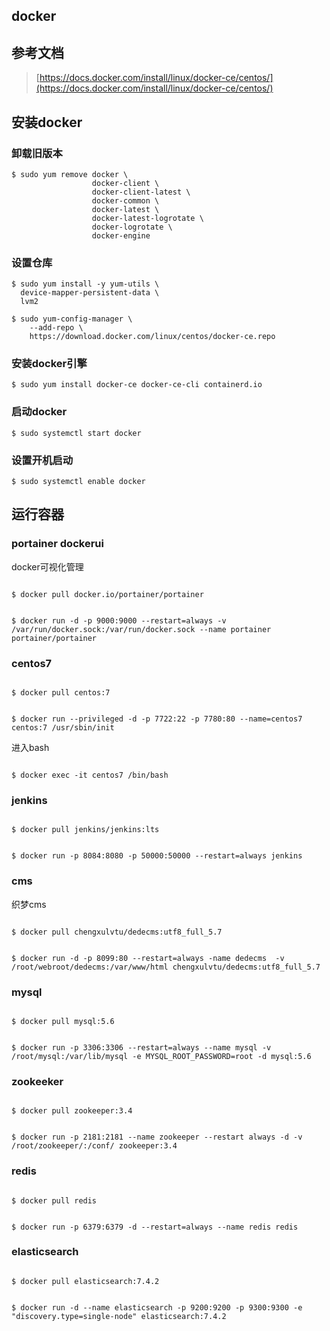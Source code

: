 ## docker

## 参考文档

>[https://docs.docker.com/install/linux/docker-ce/centos/](https://docs.docker.com/install/linux/docker-ce/centos/)

## 安装docker

### 卸载旧版本

~~~
$ sudo yum remove docker \
                  docker-client \
                  docker-client-latest \
                  docker-common \
                  docker-latest \
                  docker-latest-logrotate \
                  docker-logrotate \
                  docker-engine
~~~


### 设置仓库

~~~
$ sudo yum install -y yum-utils \
  device-mapper-persistent-data \
  lvm2
~~~

~~~
$ sudo yum-config-manager \
    --add-repo \
    https://download.docker.com/linux/centos/docker-ce.repo
~~~

### 安装docker引擎

~~~
$ sudo yum install docker-ce docker-ce-cli containerd.io
~~~

### 启动docker

~~~
$ sudo systemctl start docker
~~~

### 设置开机启动

~~~
$ sudo systemctl enable docker
~~~

## 运行容器

### portainer dockerui 

docker可视化管理

~~~

$ docker pull docker.io/portainer/portainer


$ docker run -d -p 9000:9000 --restart=always -v /var/run/docker.sock:/var/run/docker.sock --name portainer portainer/portainer

~~~

### centos7

~~~

$ docker pull centos:7


$ docker run --privileged -d -p 7722:22 -p 7780:80 --name=centos7 centos:7 /usr/sbin/init
~~~

进入bash

~~~

$ docker exec -it centos7 /bin/bash
~~~


### jenkins 


~~~

$ docker pull jenkins/jenkins:lts 


$ docker run -p 8084:8080 -p 50000:50000 --restart=always jenkins

~~~


### cms

织梦cms

~~~

$ docker pull chengxulvtu/dedecms:utf8_full_5.7


$ docker run -d -p 8099:80 --restart=always -name dedecms  -v /root/webroot/dedecms:/var/www/html chengxulvtu/dedecms:utf8_full_5.7

~~~




### mysql


~~~

$ docker pull mysql:5.6


$ docker run -p 3306:3306 --restart=always --name mysql -v /root/mysql:/var/lib/mysql -e MYSQL_ROOT_PASSWORD=root -d mysql:5.6

~~~



### zookeeker


~~~

$ docker pull zookeeper:3.4


$ docker run -p 2181:2181 --name zookeeper --restart always -d -v /root/zookeeper/:/conf/ zookeeper:3.4

~~~


### redis


~~~

$ docker pull redis


$ docker run -p 6379:6379 -d --restart=always --name redis redis

~~~


### elasticsearch

~~~

$ docker pull elasticsearch:7.4.2


$ docker run -d --name elasticsearch -p 9200:9200 -p 9300:9300 -e "discovery.type=single-node" elasticsearch:7.4.2

~~~


